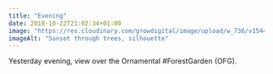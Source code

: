 ```yaml
---
title: "Evening"
date: 2018-10-22T21:02:34+01:00
image: "https://res.cloudinary.com/growdigital/image/upload/w_736/v1544366231/sunset-31629805418.jpg"
imageAlt: "Sunset through trees, silhouette"
---
```


Yesterday evening, view over the Ornamental #ForestGarden (OFG).
